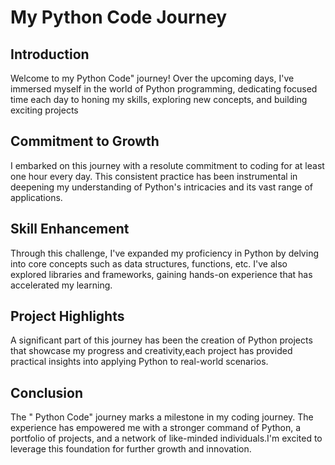 # My  Python Code Journey
## Introduction
Welcome to my Python Code" journey! Over the upcoming days, I've immersed myself in the world of Python programming, dedicating focused time each day to honing my skills, exploring new concepts, and building exciting projects

## Commitment to Growth
I embarked on this journey with a resolute commitment to coding for at least one hour every day. This consistent practice has been instrumental in deepening my understanding of Python's intricacies and its vast range of applications.

## Skill Enhancement
Through this challenge, I've expanded my proficiency in Python by delving into core concepts such as data structures, functions, etc. I've also explored libraries and frameworks, gaining hands-on experience that has accelerated my learning.

## Project Highlights
A significant part of this journey has been the creation of Python projects that showcase my progress and creativity,each project has provided practical insights into applying Python to real-world scenarios.


## Conclusion
The " Python Code" journey marks a milestone in my coding journey. The experience has empowered me with a stronger command of Python, a portfolio of projects, and a network of like-minded individuals.I'm excited to leverage this foundation for further growth and innovation.


